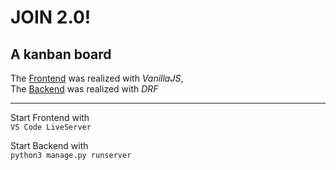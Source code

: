 # JOIN 2.0!
## A kanban board

The [Frontend](https://github.com/cvosoft/Join2.0-frontend/) was realized with _VanillaJS_,  
The [Backend](https://github.com/cvosoft/Join2.0-backend/) was realized with _DRF_

-----

Start Frontend with  
`VS Code LiveServer`

Start Backend with  
`python3 manage.py runserver`


